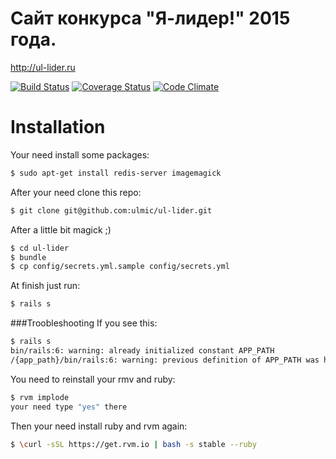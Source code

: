 Сайт конкурса "Я-лидер!" 2015 года. 
=======
http://ul-lider.ru

[![Build Status](https://travis-ci.org/ulmic/ul-lider.svg?branch=develop)](https://travis-ci.org/ulmic/ul-lider) [![Coverage Status](https://coveralls.io/repos/ulmic/ul-lider/badge.png?branch=develop)](https://coveralls.io/r/ulmic/ul-lider?branch=develop) [![Code Climate](https://codeclimate.com/github/ulmic/ul-lider/badges/gpa.svg)](https://codeclimate.com/github/ulmic/ul-lider)

# Installation

Your need install some packages:
```zsh
$ sudo apt-get install redis-server imagemagick
```
After your need clone this repo:
```zsh
$ git clone git@github.com:ulmic/ul-lider.git
```
After a little bit magick ;)
```bash
$ cd ul-lider
$ bundle
$ cp config/secrets.yml.sample config/secrets.yml
```
At finish just run:
```bash
$ rails s
```

###Troobleshooting
If you see this:

```sh
$ rails s
bin/rails:6: warning: already initialized constant APP_PATH
/{app_path}/bin/rails:6: warning: previous definition of APP_PATH was here
```

You need to reinstall your rmv and ruby:
```sh
$ rvm implode
your need type "yes" there
```

Then your need install ruby and rvm again:

```sh
$ \curl -sSL https://get.rvm.io | bash -s stable --ruby 
```
